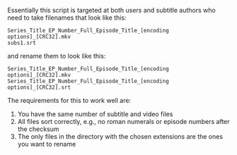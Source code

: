 Essentially this script is targeted at both users and subtitle authors who need to take filenames that look like this:
```
Series_Title_EP_Number_Full_Episode_Title_[encoding options]_[CRC32].mkv
subs1.srt
```
and rename them to look like this:
```
Series_Title_EP_Number_Full_Episode_Title_[encoding options]_[CRC32].mkv
Series_Title_EP_Number_Full_Episode_Title_[encoding options]_[CRC32].srt
```

The requirements for this to work well are:
1. You have the same number of subtitle and video files
2. All files sort correctly, e.g., no roman numerals or episode numbers after the checksum
3. The only files in the directory with the chosen extensions are the ones you want to rename

